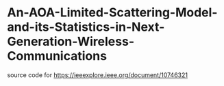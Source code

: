 # An-AOA-Limited-Scattering-Model-and-its-Statistics-in-Next-Generation-Wireless-Communications
source code for https://ieeexplore.ieee.org/document/10746321
